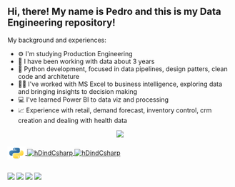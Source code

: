 ## Hi, there! My name is Pedro and this is my Data Engineering repository!

My background and experiences:

- ⚙ I'm studying Production Engineering
- 🎲 I have been working with data about 3 years
- 🐍 Python development, focused in data pipelines, design patters, clean code and architeture
- 👨‍💻 I've worked with MS Excel to business intelligence, exploring data and bringing insights to decision making
- 💻 I've learned Power BI to data viz and processing
- 📈 Experience with retail, demand forecast, inventory control, crm creation and dealing with health data

<div align="center">
  <a href="https://github.com/hdind">
  <img height="180em" src="https://github-readme-stats.vercel.app/api/top-langs/?username=hdind&layout=compact&langs_count=7&theme=dracula"/>
</div>

<div style="display: inline_block"><br>
  <img align="center" alt="hDindPython" height="30" width="40" src="https://raw.githubusercontent.com/devicons/devicon/master/icons/python/python-original.svg">
  <img align="center" alt="hDindCsharp" height="30" width="40" src="https://cdn.jsdelivr.net/gh/devicons/devicon/icons/jupyter/jupyter-original-wordmark.svg">
  <img align="center" alt="hDindCsharp" height="30" width="40" src="https://cdn.jsdelivr.net/gh/devicons/devicon/icons/mysql/mysql-plain-wordmark.svg">
</div>

##

<div> 
 	<a href="https://www.linkedin.com/in/pedrohfogacas/" target="_blank"><img src="https://img.shields.io/badge/LinkedIn-0077B5?style=for-the-badge&logo=linkedin&logoColor=white" target="_blank"></a>
 <a href="https://api.whatsapp.com/send?phone=5515988199888&text=Ol%C3%A1!" target="_blank"><img src="https://img.shields.io/badge/WhatsApp-25D366?style=for-the-badge&logo=whatsapp&logoColor=white" target="_blank"></a> 
  <a href = "mailto:pedrofogaca@gmail.com"><img src="https://img.shields.io/badge/Gmail-D14836?style=for-the-badge&logo=gmail&logoColor=white" target="_blank"></a>
  <a href="https://medium.com/@pedrofogacami" target="_blank"><img src="https://img.shields.io/badge/Medium-12100E?style=for-the-badge&logo=medium&logoColor=white" target="_blank"></a> 
</div>
